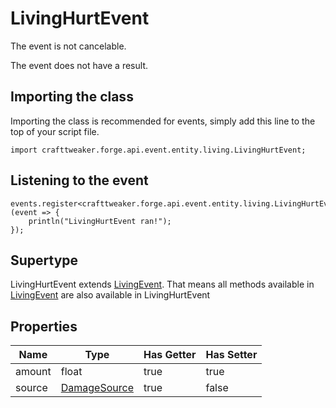 # LivingHurtEvent

The event is not cancelable.

The event does not have a result.

## Importing the class

Importing the class is recommended for events, simply add this line to the top of your script file.
```zenscript
import crafttweaker.forge.api.event.entity.living.LivingHurtEvent;
```


## Listening to the event

```zenscript
events.register<crafttweaker.forge.api.event.entity.living.LivingHurtEvent>(event => {
    println("LivingHurtEvent ran!");
});
```


## Supertype

LivingHurtEvent extends [LivingEvent](/forge/api/event/entity/living/LivingEvent). That means all methods available in [LivingEvent](/forge/api/event/entity/living/LivingEvent) are also available in LivingHurtEvent

## Properties

|  Name  |                          Type                          | Has Getter | Has Setter |
|--------|--------------------------------------------------------|------------|------------|
| amount | float                                                  | true       | true       |
| source | [DamageSource](/vanilla/api/world/damage/DamageSource) | true       | false      |

